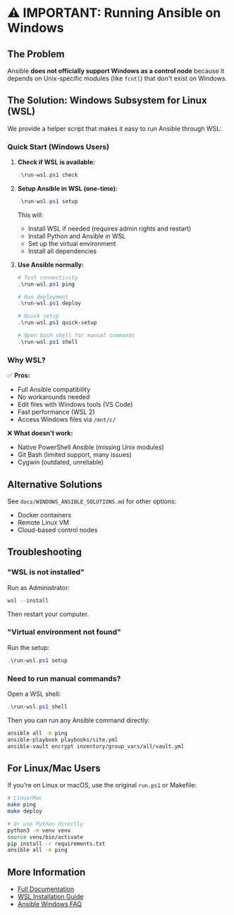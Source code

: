 # ⚠️ IMPORTANT: Running Ansible on Windows

## The Problem

Ansible **does not officially support Windows as a control node** because it depends on Unix-specific modules (like `fcntl`) that don't exist on Windows.

## The Solution: Windows Subsystem for Linux (WSL)

We provide a helper script that makes it easy to run Ansible through WSL:

### Quick Start (Windows Users)

1. **Check if WSL is available:**
   ```powershell
   .\run-wsl.ps1 check
   ```

2. **Setup Ansible in WSL (one-time):**
   ```powershell
   .\run-wsl.ps1 setup
   ```
   
   This will:
   - Install WSL if needed (requires admin rights and restart)
   - Install Python and Ansible in WSL
   - Set up the virtual environment
   - Install all dependencies

3. **Use Ansible normally:**
   ```powershell
   # Test connectivity
   .\run-wsl.ps1 ping
   
   # Run deployment
   .\run-wsl.ps1 deploy
   
   # Quick setup
   .\run-wsl.ps1 quick-setup
   
   # Open bash shell for manual commands
   .\run-wsl.ps1 shell
   ```

### Why WSL?

✅ **Pros:**
- Full Ansible compatibility
- No workarounds needed
- Edit files with Windows tools (VS Code)
- Fast performance (WSL 2)
- Access Windows files via `/mnt/c/`

❌ **What doesn't work:**
- Native PowerShell Ansible (missing Unix modules)
- Git Bash (limited support, many issues)
- Cygwin (outdated, unreliable)

## Alternative Solutions

See `docs/WINDOWS_ANSIBLE_SOLUTIONS.md` for other options:
- Docker containers
- Remote Linux VM
- Cloud-based control nodes

## Troubleshooting

### "WSL is not installed"
Run as Administrator:
```powershell
wsl --install
```
Then restart your computer.

### "Virtual environment not found"
Run the setup:
```powershell
.\run-wsl.ps1 setup
```

### Need to run manual commands?
Open a WSL shell:
```powershell
.\run-wsl.ps1 shell
```

Then you can run any Ansible command directly:
```bash
ansible all -m ping
ansible-playbook playbooks/site.yml
ansible-vault encrypt inventory/group_vars/all/vault.yml
```

## For Linux/Mac Users

If you're on Linux or macOS, use the original `run.ps1` or Makefile:

```bash
# Linux/Mac
make ping
make deploy

# Or use Python directly
python3 -m venv venv
source venv/bin/activate
pip install -r requirements.txt
ansible all -m ping
```

## More Information

- [Full Documentation](docs/WINDOWS_ANSIBLE_SOLUTIONS.md)
- [WSL Installation Guide](https://learn.microsoft.com/en-us/windows/wsl/install)
- [Ansible Windows FAQ](https://docs.ansible.com/ansible/latest/os_guide/windows_faq.html)

